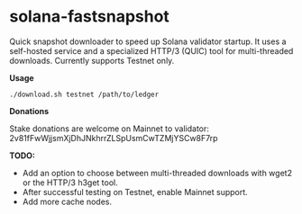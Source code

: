 # solana-fastsnapshot
Quick snapshot downloader to speed up Solana validator startup.
It uses a self-hosted service and a specialized HTTP/3 (QUIC) tool for multi-threaded downloads.
Currently supports Testnet only.

**Usage**
```
./download.sh testnet /path/to/ledger
```

**Donations**

Stake donations are welcome on Mainnet to validator: 2v81fFwWjjsmXjDhJNkhrrZLSpUsmCwTZMjYSCw8F7rp


**TODO:**
- Add an option to choose between multi-threaded downloads with wget2 or the HTTP/3 h3get tool.
- After successful testing on Testnet, enable Mainnet support.
- Add more cache nodes.
  
